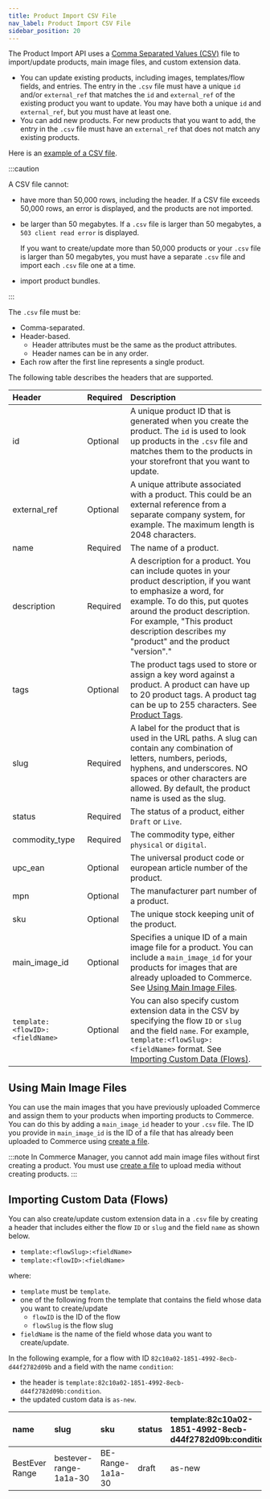 ```yaml
---
title: Product Import CSV File
nav_label: Product Import CSV File
sidebar_position: 20
---
```


The Product Import API uses a [Comma Separated Values (CSV)](/docs/pxm/products/importing-products/product-importer-csv) file to import/update products, main image files, and custom extension data. 

- You can update existing products, including images, templates/flow fields, and entries. The entry in the `.csv` file must have a unique `id` and/or `external_ref` that matches the `id` and `external_ref` of the existing product you want to update. You may have both a unique `id` and `external_ref`, but you must have at least one.
- You can add new products. For new products that you want to add, the entry in the `.csv` file must have an `external_ref` that does not match any existing products.

Here is an [example of a CSV file](/assets/pim_product_import_example.csv).

:::caution

A CSV file cannot:

- have more than 50,000 rows, including the header. If a CSV file exceeds 50,000 rows, an error is displayed, and the products are not imported.
- be larger than 50 megabytes. If a `.csv` file is larger than 50 megabytes, a `503 client read error` is displayed.

    If you want to create/update more than 50,000 products or your `.csv` file is larger than 50 megabytes, you must have a separate `.csv` file and import each `.csv` file one at a time.
- import product bundles.

:::

The `.csv` file must be:

- Comma-separated.
- Header-based.  
    - Header attributes must be the same as the product attributes.
    - Header names can be in any order.
- Each row after the first line represents a single product. 

The following table describes the headers that are supported.

| Header                          | Required | Description                                                                                                                                                                                                                                                                     |
|:--------------------------------|:---------|:--------------------------------------------------------------------------------------------------------------------------------------------------------------------------------------------------------------------------------------------------------------------------------|
| id                              | Optional | A unique product ID that is generated when you create the product. The `id` is used to look up products in the `.csv` file and matches them to the products in your storefront that you want to update.                                                                         |
| external_ref                    | Optional | A unique attribute associated with a product. This could be an external reference from a separate company system, for example. The maximum length is 2048 characters.                                                                                                           |
| name                            | Required | The name of a product.                                                                                                                                                                                                                                                          |
| description                     | Required | A description for a product. You can include quotes in your product description, if you want to emphasize a word, for example. To do this, put quotes around the product description. For example, "This product description describes my "product" and the product "version"." |
| tags                             | Optional | The product tags used to store or assign a key word against a product. A product can have up to 20 product tags. A product tag can be up to 255 characters. See [Product Tags](/docs/pxm/products/pxm-products#product-tags).                                                   |
| slug                            | Required | A label for the product that is used in the URL paths. A slug can contain any combination of letters, numbers, periods, hyphens, and underscores. NO spaces or other characters are allowed. By default, the product name is used as the slug.                                  |
| status                          | Required | The status of a product, either `Draft` or `Live`.                                                                                                                                                                                                                              |
| commodity_type                  | Required | The commodity type, either `physical` or `digital`.                                                                                                                                                                                                                             |
| upc_ean                         | Optional | The universal product code or european article number of the product.                                                                                                                                                                                                           |
| mpn                             | Optional | The manufacturer part number of a product.                                                                                                                                                                                                                                      |
| sku                             | Optional | The unique stock keeping unit of the product.                                                                                                                                                                                                                                   |
| main_image_id                   | Optional | Specifies a unique ID of a main image file for a product. You can include a `main_image_id` for your products for images that are already uploaded to Commerce. See [Using Main Image Files](#using-main-image-files).                                                          |
| `template:<flowID>:<fieldName>` | Optional | You can also specify custom extension data in the CSV by specifying the flow `ID` or `slug` and the field `name`. For example, `template:<flowSlug>:<fieldName>` format. See [Importing Custom Data (Flows)](#importing-custom-data-flows).                                     |

## Using Main Image Files

You can use the main images that you have previously uploaded Commerce and assign them to your products when importing products to Commerce. You can do this by adding a `main_image_id` header to your `.csv` file. The ID you provide in `main_image_id` is the ID of a file that has already been uploaded to Commerce using [create a file](/docs/pxm/products/product-assets/create-a-file).

:::note
In Commerce Manager, you cannot add main image files without first creating a product. You must use [create a file](/docs/pxm/products/product-assets/create-a-file) to upload media without creating products.
:::

## Importing Custom Data (Flows)

You can also create/update custom extension data in a `.csv` file by creating a header that includes either the flow `ID` or `slug` and the field `name` as shown below.

- `template:<flowSlug>:<fieldName>`
- `template:<flowID>:<fieldName>` 

where:

- `template` must be `template`.
- one of the following from the template that contains the field whose data you want to create/update
    - `flowID` is the ID of the flow  
    - `flowSlug` is the flow slug 
- `fieldName` is the name of the field whose data you want to create/update.

 In the following example, for a flow with ID `82c10a02-1851-4992-8ecb-d44f2782d09b` and a field with the name `condition`:
 
- the header is `template:82c10a02-1851-4992-8ecb-d44f2782d09b:condition`.
- the updated custom data is `as-new`.

| name | slug | sku | status | template:82c10a02-1851-4992-8ecb-d44f2782d09b:condition |
| :--- | :--- | :--- | :--- | :--- |
| BestEver Range | bestever-range-1a1a-30 | BE-Range-1a1a-30 | draft | as-new |
